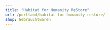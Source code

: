 ```yaml
---
title: "Habitat for Humanity ReStore"
url: /portland/habitat-for-humanity-restore/
shop: Gebrauchtwaren
---
```

